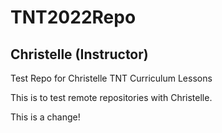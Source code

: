 # TNT2022Repo
## Christelle (Instructor)

Test Repo for Christelle TNT Curriculum Lessons

This is to test remote repositories with Christelle. 

This is a change!


